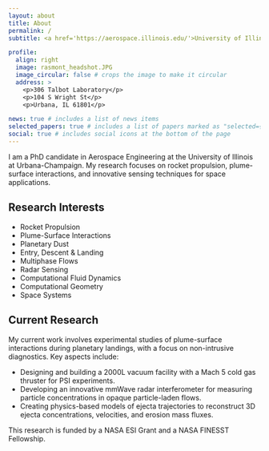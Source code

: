 ```yaml
---
layout: about
title: About
permalink: /
subtitle: <a href='https://aerospace.illinois.edu/'>University of Illinois at Urbana-Champaign</a>. PhD Candidate in Aerospace Engineering.

profile:
  align: right
  image: rasmont_headshot.JPG
  image_circular: false # crops the image to make it circular
  address: >
    <p>306 Talbot Laboratory</p>
    <p>104 S Wright St</p>
    <p>Urbana, IL 61801</p>

news: true # includes a list of news items
selected_papers: true # includes a list of papers marked as "selected={true}"
social: true # includes social icons at the bottom of the page
---
```


I am a PhD candidate in Aerospace Engineering at the University of Illinois at Urbana-Champaign. My research focuses on rocket propulsion, plume-surface interactions, and innovative sensing techniques for space applications.

## Research Interests

- Rocket Propulsion
- Plume-Surface Interactions
- Planetary Dust
- Entry, Descent & Landing
- Multiphase Flows
- Radar Sensing
- Computational Fluid Dynamics
- Computational Geometry
- Space Systems

## Current Research

My current work involves experimental studies of plume-surface interactions during planetary landings, with a focus on non-intrusive diagnostics. Key aspects include:

- Designing and building a 2000L vacuum facility with a Mach 5 cold gas thruster for PSI experiments.
- Developing an innovative mmWave radar interferometer for measuring particle concentrations in opaque particle-laden flows.
- Creating physics-based models of ejecta trajectories to reconstruct 3D ejecta concentrations, velocities, and erosion mass fluxes.

This research is funded by a NASA ESI Grant and a NASA FINESST Fellowship.
